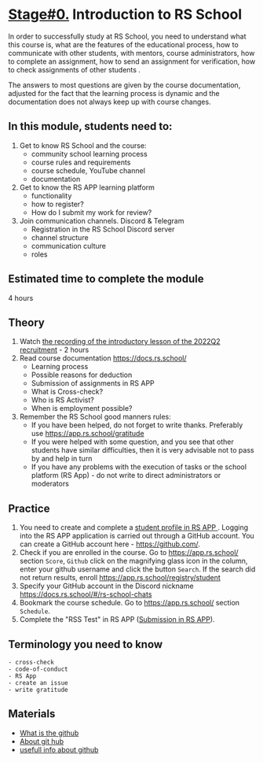 # [Stage#0.](../../) Introduction to RS School

In order to successfully study at RS School, you need to understand what this course is, what are the features of the educational process, how to communicate with other students, with mentors, course administrators, how to complete an assignment, how to send an assignment for verification, how to check assignments of other students .

The answers to most questions are given by the course documentation, adjusted for the fact that the learning process is dynamic and the documentation does not always keep up with course changes.

## In this module, students need to:
1. Get to know RS School and the course:
   - community school learning process
   - course rules and requirements
   - course schedule, YouTube channel
   - documentation
2. Get to know the RS APP learning platform
    - functionality
    - how to register?
    - How do I submit my work for review?
3. Join communication channels. Discord & Telegram
    - Registration in the RS School Discord server
    - channel structure
    - communication culture
    - roles

## Estimated time to complete the module
4 hours

## Theory
1. Watch  [the recording of the introductory lesson of the 2022Q2 recruitment](https://www.youtube.com/watch?v=Yk-rick3Gno&list=PLzLiprpVuH8dc2dW4zmKqRD3TQOp5ufr9&ab_channel=RollingScopesSchool) - 2 hours
2. Read course documentation https://docs.rs.school/
    - Learning process
    - Possible reasons for deduction
    - Submission of assignments in RS APP
    - What is Cross-check?
    - Who is RS Activist?
    - When is employment possible?
3. Remember the RS School good manners rules:
   - If you have been helped, do not forget to write thanks. Preferably use https://app.rs.school/gratitude
   - If you were helped with some question, and you see that other students have similar difficulties, then it is very advisable not to pass by and help in turn
   - If you have any problems with the execution of tasks or the school platform (RS App) - do not write to direct administrators or moderators

## Practice
1. You need to create and complete a [student profile in RS APP ](https://app.rs.school/profile). Logging into the RS APP application is carried out through a GitHub account. You can create a GitHub account here - https://github.com/.
2. Check if you are enrolled in the course. Go to https://app.rs.school/ section  `Score`, `Github` click on the magnifying glass icon in the column, enter your github username and click the button `Search`. If the search did not return results, enroll https://app.rs.school/registry/student
3. Specify your GitHub account in the Discord nickname https://docs.rs.school/#/rs-school-chats
4. Bookmark the course schedule. Go to https://app.rs.school/ section  `Schedule`.
5. Complete the "RSS Test" in RS APP ([Submission in RS APP](https://docs.rs.school/#/en/cross-check-flow?id=step-1-submitting-your-work-for-review)).

## Terminology you need to know
    - сross-check
    - code-of-conduct
    - RS App
    - create an issue
    - write gratitude

## Materials
   - [What is the github](https://www.youtube.com/watch?v=BUE2LaSzijM&ab_channel=CodeInstitute)
   - [About git hub](https://docs.github.com/en/get-started/quickstart/hello-world)
   - [usefull info about github](https://www.simplilearn.com/tutorials/git-tutorial/what-is-github)
